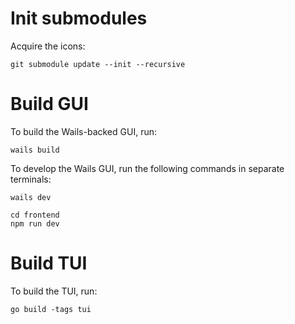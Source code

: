 # Init submodules
Acquire the icons:

```
git submodule update --init --recursive
```

# Build GUI

To build the Wails-backed GUI, run:

```
wails build
```

To develop the Wails GUI, run the following commands in separate terminals:

```
wails dev
```

```
cd frontend
npm run dev
```

# Build TUI

To build the TUI, run:

```
go build -tags tui
```